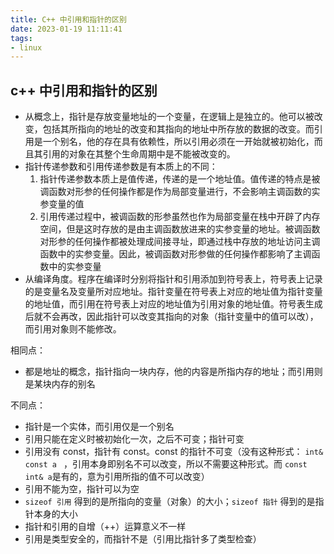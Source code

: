 ```yaml
---
title: C++ 中引用和指针的区别
date: 2023-01-19 11:11:41
tags:
- linux
---
```


## c++ 中引用和指针的区别

- 从概念上，指针是存放变量地址的一个变量，在逻辑上是独立的。他可以被改变，包括其所指向的地址的改变和其指向的地址中所存放的数据的改变。而引用是一个别名，他的存在具有依赖性，所以引用必须在一开始就被初始化，而且其引用的对象在其整个生命周期中是不能被改变的。
- 指针传递参数和引用传递参数是有本质上的不同：
    1. 指针传递参数本质上是值传递，传递的是一个地址值。值传递的特点是被调函数对形参的任何操作都是作为局部变量进行，不会影响主调函数的实参变量的值
    2. 引用传递过程中，被调函数的形参虽然也作为局部变量在栈中开辟了内存空间，但是这时存放的是由主调函数放进来的实参变量的地址。被调函数对形参的任何操作都被处理成间接寻址，即通过栈中存放的地址访问主调函数中的实参变量。因此，被调函数对形参做的任何操作都影响了主调函数中的实参变量
- 从编译角度。程序在编译时分别将指针和引用添加到符号表上，符号表上记录的是变量名及变量所对应地址。指针变量在符号表上对应的地址值为指针变量的地址值，而引用在符号表上对应的地址值为引用对象的地址值。符号表生成后就不会再改，因此指针可以改变其指向的对象（指针变量中的值可以改），而引用对象则不能修改。

相同点：

- 都是地址的概念，指针指向一块内存，他的内容是所指内存的地址；而引用则是某块内存的别名

不同点：

- 指针是一个实体，而引用仅是一个别名
- 引用只能在定义时被初始化一次，之后不可变；指针可变
- 引用没有 const，指针有 const。const 的指针不可变（没有这种形式： `int& const a `  ，引用本身即别名不可以改变，所以不需要这种形式。而 `const int& a`是有的，意为引用所指的值不可以改变）
- 引用不能为空，指针可以为空
- `sizeof 引用` 得到的是所指向的变量（对象）的大小；`sizeof 指针` 得到的是指针本身的大小
- 指针和引用的自增（++）运算意义不一样
- 引用是类型安全的，而指针不是（引用比指针多了类型检查）



 
